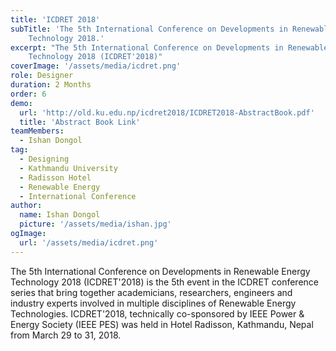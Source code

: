 ```yaml
---
title: 'ICDRET 2018'
subTitle: 'The 5th International Conference on Developments in Renewable Energy
    Technology 2018.'
excerpt: "The 5th International Conference on Developments in Renewable Energy
    Technology 2018 (ICDRET'2018)"
coverImage: '/assets/media/icdret.png'
role: Designer
duration: 2 Months
order: 6
demo:
  url: 'http://old.ku.edu.np/icdret2018/ICDRET2018-AbstractBook.pdf'
  title: 'Abstract Book Link'
teamMembers:
  - Ishan Dongol
tag:
  - Designing
  - Kathmandu University
  - Radisson Hotel
  - Renewable Energy
  - International Conference
author:
  name: Ishan Dongol
  picture: '/assets/media/ishan.jpg'
ogImage:
  url: '/assets/media/icdret.png'
---
```


The 5th International Conference on Developments in Renewable Energy
    Technology 2018 (ICDRET'2018) is the 5th event in the ICDRET conference series
    that bring together academicians, researchers, engineers and industry experts
    involved in multiple disciplines of Renewable Energy Technologies. ICDRET'2018,
    technically co-sponsored by IEEE Power & Energy Society (IEEE PES) was held in
    Hotel Radisson, Kathmandu, Nepal from March 29 to 31, 2018.

